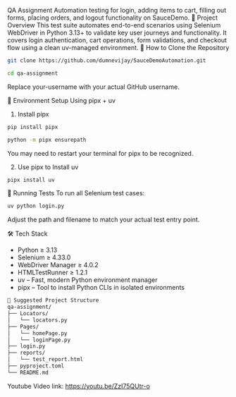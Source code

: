 QA Assignment
Automation testing for login, adding items to cart, filling out forms, placing orders, and logout functionality on SauceDemo.
🚀 Project Overview
This test suite automates end-to-end scenarios using Selenium WebDriver in Python 3.13+ to validate key user journeys and functionality. It covers login authentication, cart operations, form validations, and checkout flow using a clean uv-managed environment.
📂 How to Clone the Repository

```bash
git clone https://github.com/dumnevijay/SauceDemoAutomation.git
```

```bash
cd qa-assignment
```


Replace your-username with your actual GitHub username.


🧰 Environment Setup Using pipx + uv
1. Install pipx

```bash
pip install pipx
```

```bash
python -m pipx ensurepath
```


You may need to restart your terminal for pipx to be recognized.

2. Use pipx to Install uv

```bash
pipx install uv
```

🧪 Running Tests
To run all Selenium test cases:

```bash
uv python login.py
```


Adjust the path and filename to match your actual test entry point.

🛠 Tech Stack
- Python ≥ 3.13
- Selenium ≥ 4.33.0
- WebDriver Manager ≥ 4.0.2
- HTMLTestRunner ≥ 1.2.1
- uv – Fast, modern Python environment manager
- pipx – Tool to install Python CLIs in isolated environments

```bash
📁 Suggested Project Structure
qa-assignment/
├── Locators/
│   └── locators.py
├── Pages/
│   └── homePage.py
│   └── loginPage.py
├── login.py
├── reports/
│   └── test_report.html
├── pyproject.toml
└── README.md
```

Youtube Video link: https://youtu.be/ZzI75QUtr-o




